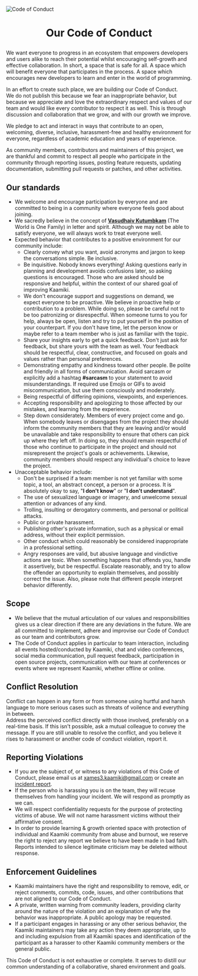 <!-- 
Copyright (c) 2021 Kaamiki Development Team. All rights reserved.

Licensed under the Apache License, Version 2.0 (the "License");
you may not use this file except in compliance with the License.
You may obtain a copy of the License at

    http://www.apache.org/licenses/LICENSE-2.0

Unless required by applicable law or agreed to in writing, software
distributed under the License is distributed on an "AS IS" BASIS,
WITHOUT WARRANTIES OR CONDITIONS OF ANY KIND, either express or implied.
See the License for the specific language governing permissions and
limitations under the License.

Author(s):
    kwattorama <61426179+kwattorama@users.noreply.github.com>
    xames3 <44119552+xames3@users.noreply.github.com>
-->

<!-- markdownlint-disable MD033 MD041 -->
![Code of Conduct](https://github.com/xames3/kaamiki/blob/assets/elements/img/code-of-conduct-banner.png?raw=true)
<h1><p align="center">Our Code of Conduct</p></h1>

We want everyone to progress in an ecosystem that empowers developers and users alike to reach their potential whilst encouraging self-growth and effective collaboration. In short, a space that is safe for all. A space which will benefit everyone that participates in the process. A space which encourages new developers to learn and enter in the world of programming.

In an effort to create such place, we are building our Code of Conduct.<br>We do not publish this because we fear an inappropriate behavior, but because we appreciate and love the extraordinary respect and values of our team and would like every contributor to respect it as well. This is through discussion and collaboration that we grow, and with our growth we improve.

We pledge to act and interact in ways that contribute to an open, welcoming, diverse, inclusive, harassment-free and healthy environment for everyone, regardless of academic education and years of experience.

As community members, contributors and maintainers of this project, we are thankful and commit to respect all people who participate in the community through reporting issues, posting feature requests, updating documentation, submitting pull requests or patches, and other activities.

## Our standards

- We welcome and encourage participation by everyone and are committed to being in a community where everyone feels good about joining.
- We sacredly believe in the concept of **[Vasudhaiv Kutumbkam](https://www.speakingtree.in/blog/vasudhaiva-kutumbakam-meaning)** (The World is One Family) in letter and spirit. Although we may not be able to satisfy everyone, we will always work to treat everyone well.
- Expected behavior that contributes to a positive environment for our community include:
  - Clearly convey what you want, avoid acronyms and jargon to keep the conversations simple. Be inclusive.
  - Be inquisitive. Nobody knows everything! Asking questions early in planning and development avoids confusions later, so asking questions is encouraged. Those who are asked should be responsive and helpful, within the context of our shared goal of improving Kaamiki.
  - We don't encourage support and suggestions on demand, we expect everyone to be proactive. We believe in proactive help or contribution to a problem. While doing so, please be careful not to be too patronizing or disrespectful. When someone turns to you for help, always be open, listen and try to put yourself in the position of your counterpart. If you don't have time, let the person know or maybe refer to a team member who is just as familiar with the topic.
  - Share your insights early to get a quick feedback. Don't just ask for feedback, but share yours with the team as well. Your feedback should be respectful, clear, constructive, and focused on goals and values rather than personal preferences.
  - Demonstrating empathy and kindness toward other people. Be polite and friendly in all forms of communication. Avoid sarcasm or explicitly add a hashtag **#sarcasm** to your statement to avoid misunderstandings. If required use Emojis or GIFs to avoid miscommunication, but use them consciously and moderately.
  - Being respectful of differing opinions, viewpoints, and experiences.
  - Accepting responsibility and apologizing to those affected by our mistakes, and learning from the experience.
  - Step down considerately. Members of every project come and go. When somebody leaves or disengages from the project they should inform the community members that they are leaving and/or would be unavailable and take responsibility to ensure that others can pick up where they left off. In doing so, they should remain respectful of those who continue to participate in the project and should not misrepresent the project's goals or achievements. Likewise, community members should respect any individual's choice to leave the project.
- Unacceptable behavior include:
  - Don't be surprised if a team member is not yet familiar with some topic, a tool, an abstract concept, a person or a process. It is absolutely okay to say, "**I don't know**" or "**I don't understand**".
  - The use of sexualized language or imagery, and unwelcome sexual attention or advances of any kind.
  - Trolling, insulting or derogatory comments, and personal or political attacks.
  - Public or private harassment.
  - Publishing other's private information, such as a physical or email address, without their explicit permission.
  - Other conduct which could reasonably be considered inappropriate in a professional setting.
  - Angry responses are valid, but abusive language and vindictive actions are toxic. When something happens that offends you, handle it assertively, but be respectful. Escalate reasonably, and try to allow the offender an opportunity to explain themselves, and possibly correct the issue. Also, please note that different people interpret behavior differently.

## Scope

- We believe that the mutual articulation of our values and responsibilities gives us a clear direction if there are any deviations in the future. We are all committed to implement, adhere and improvise our Code of Conduct as our team and contributors grow.
- The Code of Conduct applies in particular to team interaction, including all events hosted/conducted by Kaamiki, chat and video conferences, social media communication, pull request feedback, participation in open source projects, communication with our team at conferences or events where we represent Kaamiki, whether offline or online.

## Conflict Resolution

Conflict can happen in any form or from someone using hurtful and harsh language to more serious cases such as threats of voilence and everything in between.<br>Address the perceived conflict directly with those involved, preferably on a real-time basis. If this isn't possible, ask a mutual colleague to convey the message. If you are still unable to resolve the conflict, and you believe it rises to harassment or another code of conduct violation, report it.
  
## Reporting Violations

- If you are the subject of, or witness to any violations of this Code of Conduct, please email us at <xames3.kaamiki@gmail.com> or create an [incident report](https://forms.gle/NRTkqQiquet821QTA).
- If the person who is harassing you is on the team, they will recuse themselves from handling your incident. We will respond as promptly as we can.
- We will respect confidentiality requests for the purpose of protecting victims of abuse. We will not name harassment victims without their affirmative consent.
- In order to provide learning & growth oriented space with protection of individual and Kaamiki community from abuse and burnout, we reserve the right to reject any report we believe to have been made in bad faith. Reports intended to silence legitimate criticism may be deleted without response.

## Enforcement Guidelines

- Kaamiki maintainers have the right and responsibility to remove, edit, or reject comments, commits, code, issues, and other contributions that are not aligned to our Code of Conduct.
- A private, written warning from community leaders, providing clarity around the nature of the violation and an explanation of why the behavior was inappropriate. A public apology may be requested.
- If a participant engages in harassing or any other serious behavior, the Kaamiki maintainers may take any action they deem appropriate, up to and including expulsion from all Kaamiki spaces and identification of the participant as a harasser to other Kaamiki community members or the general public.

This Code of Conduct is not exhaustive or complete. It serves to distill our common understanding of a collaborative, shared environment and goals.
